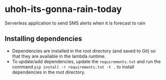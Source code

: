 # uhoh-its-gonna-rain-today

Serverless application to send SMS alerts when it is forecast to rain

## Installing dependencies

- Dependencies are installed in the root directory (and saved to Git) so that they are available in the lambda runtime.
- To update/add dependencies, update the `requirements.txt` and run the command `pip install -r requirements.txt -t .` to install dependencies in the root directory.
